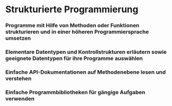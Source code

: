 # Strukturierte Programmierung

### Programme mit Hilfe von Methoden oder Funktionen strukturieren und in einer höheren Programmiersprache umsetzen
### Elementare Datentypen und Kontrollstrukturen erläutern sowie geeignete Datentypen für ihre Programme auswählen
### Einfache API-Dokumentationen auf Methodenebene lesen und verstehen
### Einfache Programmbibliotheken für gängige Aufgaben verwenden 
